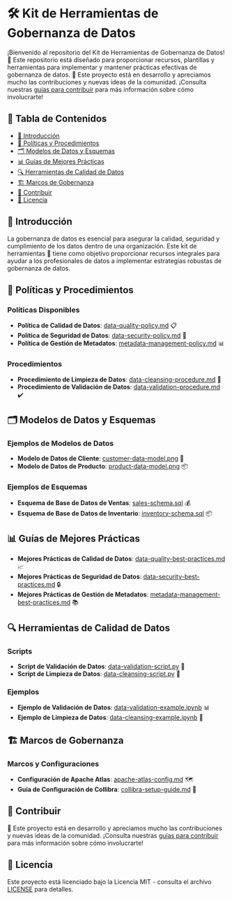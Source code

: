 # 🛠️ Kit de Herramientas de Gobernanza de Datos

¡Bienvenido al repositorio del Kit de Herramientas de Gobernanza de Datos! 🌟 
Este repositorio está diseñado para proporcionar recursos, plantillas y herramientas para implementar y mantener prácticas efectivas de gobernanza de datos.
🌱 Este proyecto está en desarrollo y apreciamos mucho las contribuciones y nuevas ideas de la comunidad. ¡Consulta nuestras [guías para contribuir](CONTRIBUTING.md) para más información sobre cómo involucrarte!

## 📑 Tabla de Contenidos

- [🎉 Introducción](#introducción)
- [📜 Políticas y Procedimientos](#políticas-y-procedimientos)
- [🗂️ Modelos de Datos y Esquemas](#modelos-de-datos-y-esquemas)
- [📊 Guías de Mejores Prácticas](#guías-de-mejores-prácticas)
- [🔍 Herramientas de Calidad de Datos](#herramientas-de-calidad-de-datos)
- [🏗️ Marcos de Gobernanza](#marcos-de-gobernanza)
- [🤝 Contribuir](#contribuir)
- [📄 Licencia](#licencia)

## 🎉 Introducción

La gobernanza de datos es esencial para asegurar la calidad, seguridad y cumplimiento de los datos dentro de una organización. Este kit de herramientas 🧰 tiene como objetivo proporcionar recursos integrales para ayudar a los profesionales de datos a implementar estrategias robustas de gobernanza de datos.

## 📜 Políticas y Procedimientos

### Políticas Disponibles

- **Política de Calidad de Datos**: [data-quality-policy.md](policies/data-quality-policy.md) 📋
- **Política de Seguridad de Datos**: [data-security-policy.md](policies/data-security-policy.md) 🔐
- **Política de Gestión de Metadatos**: [metadata-management-policy.md](policies/metadata-management-policy.md) 📊

### Procedimientos

- **Procedimiento de Limpieza de Datos**: [data-cleansing-procedure.md](procedures/data-cleansing-procedure.md) 🧽
- **Procedimiento de Validación de Datos**: [data-validation-procedure.md](procedures/data-validation-procedure.md) ✔️

## 🗂️ Modelos de Datos y Esquemas

### Ejemplos de Modelos de Datos

- **Modelo de Datos de Cliente**: [customer-data-model.png](models/customer-data-model.png) 👤
- **Modelo de Datos de Producto**: [product-data-model.png](models/product-data-model.png) 📦

### Ejemplos de Esquemas

- **Esquema de Base de Datos de Ventas**: [sales-schema.sql](schemas/sales-schema.sql) 💰
- **Esquema de Base de Datos de Inventario**: [inventory-schema.sql](schemas/inventory-schema.sql) 📦

## 📊 Guías de Mejores Prácticas

- **Mejores Prácticas de Calidad de Datos**: [data-quality-best-practices.md](guides/data-quality-best-practices.md) 📈
- **Mejores Prácticas de Seguridad de Datos**: [data-security-best-practices.md](guides/data-security-best-practices.md) 🔒
- **Mejores Prácticas de Gestión de Metadatos**: [metadata-management-best-practices.md](guides/metadata-management-best-practices.md) 📚

## 🔍 Herramientas de Calidad de Datos

### Scripts

- **Script de Validación de Datos**: [data-validation-script.py](tools/data-validation-script.py) 🧾
- **Script de Limpieza de Datos**: [data-cleansing-script.py](tools/data-cleansing-script.py) 🧼

### Ejemplos

- **Ejemplo de Validación de Datos**: [data-validation-example.ipynb](examples/data-validation-example.ipynb) 📊
- **Ejemplo de Limpieza de Datos**: [data-cleansing-example.ipynb](examples/data-cleansing-example.ipynb) 🧹

## 🏗️ Marcos de Gobernanza

### Marcos y Configuraciones

- **Configuración de Apache Atlas**: [apache-atlas-config.md](frameworks/apache-atlas-config.md) 🗺️
- **Guía de Configuración de Collibra**: [collibra-setup-guide.md](frameworks/collibra-setup-guide.md) 📘

## 🤝 Contribuir

🌱 Este proyecto está en desarrollo y apreciamos mucho las contribuciones y nuevas ideas de la comunidad. ¡Consulta nuestras [guías para contribuir](CONTRIBUTING.md) para más información sobre cómo involucrarte!

## 📄 Licencia

Este proyecto está licenciado bajo la Licencia MIT - consulta el archivo [LICENSE](LICENSE) para detalles.
